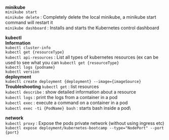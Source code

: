 **minikube**\
 ```minikube start```\
 ```minikube delete``` : Completely delete the local minikube, a minikube start command will restart it\
 ```minikube dashboard``` : Installs and starts the Kubernetes control dashboard

**kubectl**\
 **Information**\
  ```kubectl cluster-info```\
  ```kubectl get {resourceType}```\
  ```kubectl api-resources``` : List all types of kubernetes resources (ex can be used to see what you can ```kubectl get {resourceType}```\
  ```kubectl logs {podname}```\
  ```kubectl version```\
  **deployment**\
  ```kubectl create deployment {deployment} --image={imageSource}```
  **Troubleshooting**
  ```kubectl get``` : list resources\
  ```kubectl describe``` : show detailed information about a resource\
  ```kubectl logs``` : print the logs from a container in a pod\
  ```kubectl exec``` : execute a command on a container in a pod\
  ```kubectl exec -ti {PodName} bash``` : starts bash inside a pod\
  
  **network**\
  ```kubectl proxy``` : Expose the pods private network (without using ingress etc)
  ```kubectl expose deployment/kubernetes-bootcamp --type="NodePort" --port {port}```
  
